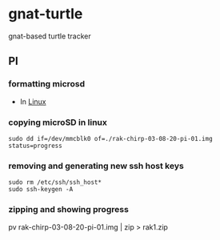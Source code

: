 # gnat-turtle
gnat-based turtle tracker

## PI

### formatting microsd 

- In [Linux](https://ragnyll.gitlab.io/2018/05/22/format-a-sd-card-to-fat-32linux.html)

### copying microSD in linux

```
sudo dd if=/dev/mmcblk0 of=./rak-chirp-03-08-20-pi-01.img status=progress
```

### removing and generating new ssh host keys

```
sudo rm /etc/ssh/ssh_host*
sudo ssh-keygen -A
```

### zipping and showing progress

pv rak-chirp-03-08-20-pi-01.img | zip > rak1.zip

